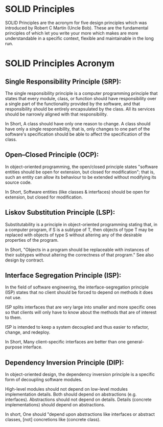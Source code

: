 # SOLID Principles

SOLID Principles are the acronym for five design principles which was introduced by Robert C Martin (Uncle Bob). These are the fundamental principles of which let you write your more which makes are more understandable in a specific context, flexible and maintainable in the long run.

# SOLID Principles Acronym


## Single Responsibility Principle (SRP):

The single responsibility principle is a computer programming principle that states that every module, class, or function should have responsibility over a single part of the functionality provided by the software,
and that responsibility should be entirely encapsulated by the class. All its services should be narrowly aligned with that responsibility.

In Short, A class should have only one reason to change. A class should have only a single responsibility, that is, only changes to one part of the software's specification should be able to affect the specification of the class.

## Open–Closed Principle (OCP):

In object-oriented programming, the open/closed principle states "software entities should be open for extension, but closed for modification";
that is, such an entity can allow its behaviour to be extended without modifying its source code.

In Short, Software entities (like classes & interfaces) should be open for extension, but closed for modification.

## Liskov Substitution Principle (LSP):

Substitutability is a principle in object-oriented programming stating that, in a computer program, if S is a subtype of T, then objects of type T may be replaced with objects of type S without altering any of the desirable properties of the program.

In Short, "Objects in a program should be replaceable with instances of their subtypes without altering the correctness of that program." See also design by contract.

## Interface Segregation Principle (ISP):

In the field of software engineering, the interface-segregation principle (ISP) states that no client should be forced to depend on methods it does not use.

ISP splits interfaces that are very large into smaller and more specific ones so that clients will only have to know about the methods that are of interest to them.

ISP is intended to keep a system decoupled and thus easier to refactor, change, and redeploy.

In Short, Many client-specific interfaces are better than one general-purpose interface.

## Dependency Inversion Principle (DIP):

In object-oriented design, the dependency inversion principle is a specific form of decoupling software modules.

High-level modules should not depend on low-level modules implementation details. Both should depend on abstractions (e.g. interfaces).
Abstractions should not depend on details. Details (concrete implementations) should depend on abstractions.

In short, One should "depend upon abstractions like interfaces or abstract classes, [not] concretions like (concrete class).
